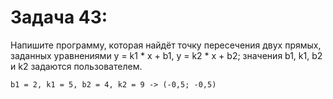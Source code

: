 # Задача 43: 

  Напишите программу, которая найдёт точку пересечения двух прямых, заданных уравнениями y = k1 * x + b1, y = k2 * x + b2; значения b1, k1, b2 и k2 задаются пользователем.

```
b1 = 2, k1 = 5, b2 = 4, k2 = 9 -> (-0,5; -0,5)

```
